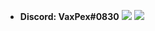 - **Discord: VaxPex#0830**
![](https://github-readme-stats.vercel.app/api?username=VaxPex&show_icons=true&theme=radical)
![](https://github-readme-stats.vercel.app/api/top-langs/?username=VaxPex&exclude_repo=github-readme-stats,anuraghazra.github.io&layout=compact&theme=radical)
